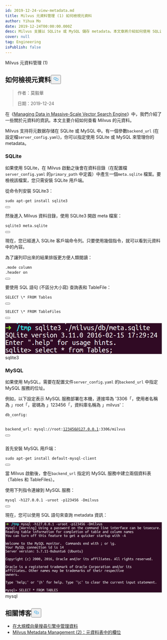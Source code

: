 ```yaml
---
id: 2019-12-24-view-metadata.md
title: Milvus 元資料管理 (1) 如何檢視元資料
author: Yihua Mo
date: 2019-12-24T00:00:00.000Z
desc: Milvus 支援以 SQLite 或 MySQL 儲存 metadata。本文章將介紹如何使用 SQLite 和 MySQL 檢視元資料。
cover: null
tag: Engineering
isPublish: false
---
```

<custom-h1>Milvus 元資料管理 (1)</custom-h1><h2 id="How-to-View-Metadata" class="common-anchor-header">如何檢視元資料<button data-href="#How-to-View-Metadata" class="anchor-icon" translate="no">
      <svg translate="no"
        aria-hidden="true"
        focusable="false"
        height="20"
        version="1.1"
        viewBox="0 0 16 16"
        width="16"
      >
        <path
          fill="#0092E4"
          fill-rule="evenodd"
          d="M4 9h1v1H4c-1.5 0-3-1.69-3-3.5S2.55 3 4 3h4c1.45 0 3 1.69 3 3.5 0 1.41-.91 2.72-2 3.25V8.59c.58-.45 1-1.27 1-2.09C10 5.22 8.98 4 8 4H4c-.98 0-2 1.22-2 2.5S3 9 4 9zm9-3h-1v1h1c1 0 2 1.22 2 2.5S13.98 12 13 12H9c-.98 0-2-1.22-2-2.5 0-.83.42-1.64 1-2.09V6.25c-1.09.53-2 1.84-2 3.25C6 11.31 7.55 13 9 13h4c1.45 0 3-1.69 3-3.5S14.5 6 13 6z"
        ></path>
      </svg>
    </button></h2><blockquote>
<p>作者：莫毅華</p>
<p>日期：2019-12-24</p>
</blockquote>
<p>在《<a href="https://medium.com/@milvusio/managing-data-in-massive-scale-vector-search-engine-db2e8941ce2f">Managing Data in Massive-Scale Vector Search Engine</a>》中，我們介紹了一些關於元資料的資訊。本文主要介紹如何查看 Milvus 的元資料。</p>
<p>Milvus 支持将元数据存储在 SQLite 或 MySQL 中。有一個參數<code translate="no">backend_url</code> (在設定檔<code translate="no">server_config.yaml</code>)，你可以指定使用 SQLite 或 MySQL 來管理你的 metadata。</p>
<h3 id="SQLite" class="common-anchor-header">SQLite</h3><p>如果使用 SQLite，在 Milvus 啟動之後會在資料目錄（在配置檔<code translate="no">server_config.yaml</code> 的<code translate="no">primary_path</code> 中定義）中產生一個<code translate="no">meta.sqlite</code> 檔案。要檢視該檔案，您只需安裝 SQLite 用戶端。</p>
<p>從命令列安裝 SQLite3：</p>
<pre><code translate="no" class="language-shell"><span class="hljs-built_in">sudo</span> apt-get install sqlite3
<button class="copy-code-btn"></button></code></pre>
<p>然後進入 Milvus 資料目錄，使用 SQLite3 開啟 meta 檔案：</p>
<pre><code translate="no" class="language-shell">sqlite3 meta.sqlite
<button class="copy-code-btn"></button></code></pre>
<p>現在，您已經進入 SQLite 客戶端命令列。只要使用幾個指令，就可以看到元資料中的內容。</p>
<p>為了讓列印出來的結果排版更方便人類閱讀：</p>
<pre><code translate="no" class="language-sql">.mode column
.header <span class="hljs-keyword">on</span>
<button class="copy-code-btn"></button></code></pre>
<p>要使用 SQL 語句 (不區分大小寫) 查詢表和 TableFile：</p>
<pre><code translate="no" class="language-sql">SELECT \* FROM Tables
<button class="copy-code-btn"></button></code></pre>
<pre><code translate="no" class="language-sql">SELECT \* FROM TableFiles
<button class="copy-code-btn"></button></code></pre>
<p>
  
   <span class="img-wrapper"> <img translate="no" src="https://raw.githubusercontent.com/milvus-io/community/master/blog/assets/metadata/sqlite3.png" alt="sqlite3" class="doc-image" id="sqlite3" />
   </span> <span class="img-wrapper"> <span>sqlite3</span> </span></p>
<h3 id="MySQL" class="common-anchor-header">MySQL</h3><p>如果使用 MySQL，需要在配置文件<code translate="no">server_config.yaml</code> 的<code translate="no">backend_url</code> 中指定 MySQL 服務的位址。</p>
<p>例如，以下設定表示 MySQL 服務部署在本機，連接埠為 '3306「，使用者名稱為 」root「，密碼為 」123456「，資料庫名稱為 」milvus'：</p>
<pre><code translate="no">db_config:

   backend_url: mysql://root:123456@127.0.0.1:3306/milvus
<button class="copy-code-btn"></button></code></pre>
<p>首先安裝 MySQL 用戶端：</p>
<pre><code translate="no" class="language-shell">sudo apt-<span class="hljs-keyword">get</span> install <span class="hljs-literal">default</span>-mysql-client
<button class="copy-code-btn"></button></code></pre>
<p>當 Milvus 啟動後，會在<code translate="no">backend_url</code> 指定的 MySQL 服務中建立兩個資料表（Tables 和 TableFiles）。</p>
<p>使用下列指令連線到 MySQL 服務：</p>
<pre><code translate="no" class="language-shell">mysql -h127.0.0.1 -uroot -p123456 -Dmilvus
<button class="copy-code-btn"></button></code></pre>
<p>現在，您可以使用 SQL 語句來查詢 metadata 資訊：</p>
<p>
  
   <span class="img-wrapper"> <img translate="no" src="https://raw.githubusercontent.com/milvus-io/community/master/blog/assets/metadata/mysql.png" alt="mysql" class="doc-image" id="mysql" />
   </span> <span class="img-wrapper"> <span>mysql</span> </span></p>
<h2 id="相关博客" class="common-anchor-header">相關博客<button data-href="#相关博客" class="anchor-icon" translate="no">
      <svg translate="no"
        aria-hidden="true"
        focusable="false"
        height="20"
        version="1.1"
        viewBox="0 0 16 16"
        width="16"
      >
        <path
          fill="#0092E4"
          fill-rule="evenodd"
          d="M4 9h1v1H4c-1.5 0-3-1.69-3-3.5S2.55 3 4 3h4c1.45 0 3 1.69 3 3.5 0 1.41-.91 2.72-2 3.25V8.59c.58-.45 1-1.27 1-2.09C10 5.22 8.98 4 8 4H4c-.98 0-2 1.22-2 2.5S3 9 4 9zm9-3h-1v1h1c1 0 2 1.22 2 2.5S13.98 12 13 12H9c-.98 0-2-1.22-2-2.5 0-.83.42-1.64 1-2.09V6.25c-1.09.53-2 1.84-2 3.25C6 11.31 7.55 13 9 13h4c1.45 0 3-1.69 3-3.5S14.5 6 13 6z"
        ></path>
      </svg>
    </button></h2><ul>
<li><a href="https://medium.com/@milvusio/managing-data-in-massive-scale-vector-search-engine-db2e8941ce2f">在大規模向量搜尋引擎中管理資料</a></li>
<li><a href="https://medium.com/@milvusio/milvus-metadata-management-2-fields-in-the-metadata-table-3bf0d296ca6d">Milvus Metadata Management (2)：元資料表中的欄位</a></li>
</ul>
